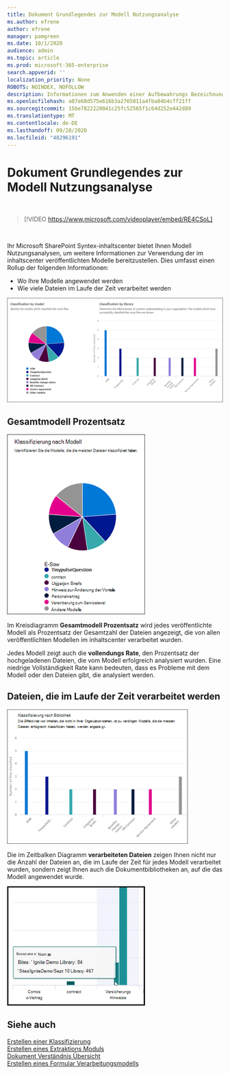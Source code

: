 ```yaml
---
title: Dokument Grundlegendes zur Modell Nutzungsanalyse
ms.author: efrene
author: efrene
manager: pamgreen
ms.date: 10/1/2020
audience: admin
ms.topic: article
ms.prod: microsoft-365-enterprise
search.appverid: ''
localization_priority: None
ROBOTS: NOINDEX, NOFOLLOW
description: Informationen zum Anwenden einer Aufbewahrungs Bezeichnung auf ein Dokument grundlegendes Modell
ms.openlocfilehash: a07e60d575e616b3a2765011a4fba84b4cff21ff
ms.sourcegitcommit: 15be7822220041c25fc52565f1c64d252e442d89
ms.translationtype: MT
ms.contentlocale: de-DE
ms.lasthandoff: 09/28/2020
ms.locfileid: "48296191"
---
```

# <a name="document-understanding-model-usage-analytics"></a>Dokument Grundlegendes zur Modell Nutzungsanalyse

</br>

> [!VIDEO https://www.microsoft.com/videoplayer/embed/RE4CSoL]

</br>

Ihr Microsoft SharePoint Syntex-inhaltscenter bietet Ihnen Modell Nutzungsanalysen, um weitere Informationen zur Verwendung der im inhaltscenter veröffentlichten Modelle bereitzustellen. Dies umfasst einen Rollup der folgenden Informationen:

- Wo Ihre Modelle angewendet werden
- Wie viele Dateien im Laufe der Zeit verarbeitet werden

 ![Modellanalyse](../media/content-understanding/model-analytics.png) </br>

## <a name="total-model-percentage"></a>Gesamtmodell Prozentsatz

   ![Gesamtmodell Prozentsatz](../media/content-understanding/total-model-percentage.png) </br>

Im Kreisdiagramm **Gesamtmodell Prozentsatz** wird jedes veröffentlichte Modell als Prozentsatz der Gesamtzahl der Dateien angezeigt, die von allen veröffentlichten Modellen im inhaltscenter verarbeitet wurden.

Jedes Modell zeigt auch die **vollendungs Rate**, den Prozentsatz der hochgeladenen Dateien, die vom Modell erfolgreich analysiert wurden. Eine niedrige Vollständigkeit Rate kann bedeuten, dass es Probleme mit dem Modell oder den Dateien gibt, die analysiert werden.

## <a name="files-processed-over-time"></a>Dateien, die im Laufe der Zeit verarbeitet werden

   ![Verarbeitete Dateien](../media/content-understanding/files-processed-over-time.png) </br>

Die im Zeitbalken Diagramm **verarbeiteten Dateien** zeigen Ihnen nicht nur die Anzahl der Dateien an, die im Laufe der Zeit für jedes Modell verarbeitet wurden, sondern zeigt Ihnen auch die Dokumentbibliotheken an, auf die das Modell angewendet wurde.

   ![Balkendiagramm](../media/content-understanding/bar-chart-models.png) </br>

## <a name="see-also"></a>Siehe auch
[Erstellen einer Klassifizierung](create-a-classifier.md)</br>
[Erstellen eines Extraktions Moduls](create-an-extractor.md)</br>
[Dokument Verständnis Übersicht](document-understanding-overview.md)</br>
[Erstellen eines Formular Verarbeitungsmodells](create-a-form-processing-model.md)  
